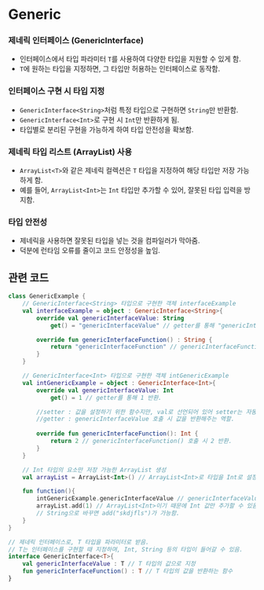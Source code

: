 # Generic

### 제네릭 인터페이스 (GenericInterface<T>)

- 인터페이스에서 타입 파라미터 `T`를 사용하여 다양한 타입을 지원할 수 있게 함.
- `T`에 원하는 타입을 지정하면, 그 타입만 허용하는 인터페이스로 동작함.

### 인터페이스 구현 시 타입 지정

- `GenericInterface<String>`처럼 특정 타입으로 구현하면 `String`만 반환함.
- `GenericInterface<Int>`로 구현 시 `Int`만 반환하게 됨.
- 타입별로 분리된 구현을 가능하게 하여 타입 안전성을 확보함.

### 제네릭 타입 리스트 (ArrayList<T>) 사용

- `ArrayList<T>`와 같은 제네릭 컬렉션은 `T` 타입을 지정하여 해당 타입만 저장 가능하게 함.
- 예를 들어, `ArrayList<Int>`는 `Int` 타입만 추가할 수 있어, 잘못된 타입 입력을 방지함.

### 타입 안전성

- 제네릭을 사용하면 잘못된 타입을 넣는 것을 컴파일러가 막아줌.
- 덕분에 런타임 오류를 줄이고 코드 안정성을 높임.


## 관련 코드

```kt
class GenericExample {
    // GenericInterface<String> 타입으로 구현한 객체 interfaceExample
    val interfaceExample = object : GenericInterface<String>{
        override val genericInterfaceValue: String
            get() = "genericInterfaceValue" // getter를 통해 "genericInterfaceValue"라는 문자열을 반환함.

        override fun genericInterfaceFunction() : String {
            return "genericInterfaceFunction" // genericInterfaceFunction() 호출 시 "genericInterfaceFunction" 반환.
        }
    }

    // GenericInterface<Int> 타입으로 구현한 객체 intGenericExample
    val intGenericExample = object : GenericInterface<Int>{
        override val genericInterfaceValue: Int
            get() = 1 // getter를 통해 1 반환.

        //setter : 값을 설정하기 위한 함수지만, val로 선언되어 있어 setter는 자동 생성되지 않음.
        //getter : genericInterfaceValue 호출 시 값을 반환해주는 역할.
        
        override fun genericInterfaceFunction(): Int {
            return 2 // genericInterfaceFunction() 호출 시 2 반환.
        }
    }

    // Int 타입의 요소만 저장 가능한 ArrayList 생성
    val arrayList = ArrayList<Int>() // ArrayList<Int>로 타입을 Int로 설정하여 숫자만 저장 가능.

    fun function(){
        intGenericExample.genericInterfaceValue // genericInterfaceValue가 호출되면 Int 값인 1을 반환.
        arrayList.add(1) // ArrayList<Int>이기 때문에 Int 값만 추가할 수 있음.
        // String으로 바꾸면 add("skdjfls")가 가능함.
    }
}

// 제네릭 인터페이스로, T 타입을 파라미터로 받음.
// T는 인터페이스를 구현할 때 지정하며, Int, String 등의 타입이 들어갈 수 있음.
interface GenericInterface<T>{
    val genericInterfaceValue : T // T 타입의 값으로 지정
    fun genericInterfaceFunction() : T // T 타입의 값을 반환하는 함수
}
```
